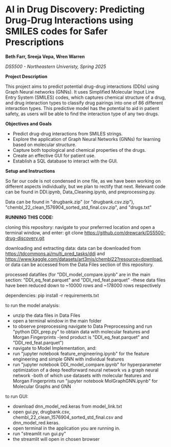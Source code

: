 # AI in Drug Discovery: Predicting Drug-Drug Interactions using SMILES codes for Safer Prescriptions

**Beth Farr, Sreeja Vepa, Wren Warren**

*DS5500 - Northeastern Univeristy, Spring 2025*

**Project Description**

This project aims to predict potential drug-drug interactions (DDIs) using Graph Neural networks (GNNs).
It uses Simplified Molecular Input Line Entry System (SMILES) codes, which captures chemical structure of a drug,
and drug interaction types to classify drug pairings into one of 86 different interaction types.
This predictive model has the potential to aid in patient safety, as users will be able to find the interaction type of any two drugs. 

**Objectives and Goals**

- Predict drug-drug interactions from SMILES strings. 
- Explore the application of Graph Neural Networks (GNNs) for learning based on molecular structure. 
- Capture both topological and chemical properties of the drugs.
- Create an effective GUI for patient use. 
- Establish a SQL database to interact with the GUI. 

**Setup and Instructions**

So far our code is not condensed in one file, as we have been working on different aspects individually,
but we plan to rectify that next. Relevant code can be found in DDI.ipynb, Data_Cleaning.ipynb, and preprocessing.py.

Data can be found in "drugbank.zip" (or "drugbank.csv.zip"),
"chembl_22_clean_1576904_sorted_std_final.csv.zip", and "drugs.txt"

**RUNNING THIS CODE:**

cloning this repository:
  navigate to your preferrred location and open a terminal window, and enter:
    git clone https://github.com/drewcark/DS5500-drug-discovery.git

downloading and extracting data:
  data can be downloaded from https://tdcommons.ai/multi_pred_tasks/ddi and https://www.kaggle.com/datasets/art3mis/chembl22?resource=download,
  or data can be accessed from the Data Files section of this repository.

  processed datafiles (for "DDI_model_compare.ipynb" are in the main section: "DDI_eq_feat.parquet" and "DDI_red_feat.parquet"
    -these data files have been reduced down to ~10000 rows and ~178000 rows respectively

dependencies:
  pip install -r requirements.txt

to run the model analysis:
  - unzip the data files in Data Files
  - open a terminal window in the main folder
  - to observe preprocessing navigate to Data Preprocessing and run "python DDI_prep.py" to obtain data with molecular features and Morgan Fingerprints
	-(end product is "DDI_eq_feat.parquet" and "DDI_red_feat.parquet")
  - navigate to Model Implementation, and:
  - run "jupyter notebook feature_engineering.ipynb" for the feature engineering and simple GNN with individual features
  - run "jupyter notebook DDI_model_compare.ipynb" for hyperparameter optimization of a deep feedforward neural network vs a graph neural network
  	-both of which use datasets with molecular features and Morgan Fingerprints
    run "jupyter notebook MolGraphGNN.ipynb" for Molecular Graphs and GNN

to run GUI:
- download dnn_model_red.keras from model_link.txt
- open gui.py, drugbank.csv, chembl_22_clean_1576904_sorted_std_final.csv and dnn_model_red.keras.
- open terminal in the application you are running in.
- run "streamlit run gui.py"
- the streamlit will open in chosen browser
